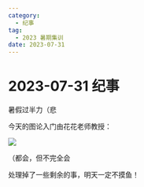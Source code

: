 ```yaml
---
category:
  - 纪事
tag:
  - 2023 暑期集训
date: 2023-07-31
---
```


# 2023-07-31 纪事

暑假过半力（悲

<!-- more -->

今天的图论入门由花花老师教授：

![](https://github.com/ZihanHu/blog/assets/133467869/4c27a8d3-3c38-484b-ab80-2d74fa3fca41)

（都会，但不完全会

处理掉了一些剩余的事，明天一定不摸鱼！
